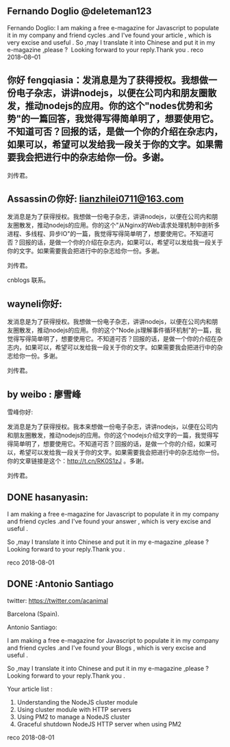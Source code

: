 ## Fernando Doglio @deleteman123

Fernando Doglio:
I am making a free e-magazine for Javascript to populate it in my company and friend cycles .and I've found your article , which is very excise and useful .
So ,may I translate it into Chinese and put it in my e-magazine ,please ? 
Looking forward to your reply.Thank you .
reco 
2018–08–01

## 你好 fengqiasia：发消息是为了获得授权。我想做一份电子杂志，讲讲nodejs，以便在公司内和朋友圈散发，推动nodejs的应用。你的这个"nodes优势和劣势"的一篇回答，我觉得写得简单明了，想要使用它。不知道可否？回报的话，是做一个你的介绍在杂志内，如果可以，希望可以发给我一段关于你的文字。如果需要我会把进行中的杂志给你一份。多谢。 

刘传君。

## Assassinの你好: lianzhilei0711@163.com

发消息是为了获得授权。我想做一份电子杂志，讲讲nodejs，以便在公司内和朋友圈散发，推动nodejs的应用。你的这个"从Nginx的Web请求处理机制中剖析多进程、多线程、异步IO"的一篇，我觉得写得简单明了，想要使用它。不知道可否？回报的话，是做一个你的介绍在杂志内，如果可以，希望可以发给我一段关于你的文字。如果需要我会把进行中的杂志给你一份。多谢。   

刘传君。

cnblogs 联系。

## wayneli你好:

发消息是为了获得授权。我想做一份电子杂志，讲讲nodejs，以便在公司内和朋友圈散发，推动nodejs的应用。你的这个"Node.js理解事件循环机制"的一篇，我觉得写得简单明了，想要使用它。不知道可否？回报的话，是做一个你的介绍在杂志内，如果可以，希望可以发给我一段关于你的文字。如果需要我会把进行中的杂志给你一份。多谢。   

刘传君。


## by weibo : 廖雪峰

雪峰你好:

发消息是为了获得授权。我本来想做一份电子杂志，讲讲nodejs，以便在公司内和朋友圈散发，推动nodejs的应用。你的这个nodejs介绍文字的一篇，我觉得写得简单明了，想要使用它。不知道可否？回报的话，是做一个你的介绍，如果可以，希望可以发给我一段关于你的文字。如果需要我会把进行中的杂志给你一份。你的文章链接是这个：http://t.cn/RK0S1zJ 。多谢。   

刘传君。


## DONE hasanyasin:

I am making a free e-magazine for Javascript to populate it in my company and friend cycles .and I've found your answer , which is very excise and useful .

So ,may I translate it into Chinese and put it in my e-magazine ,please ? 
Looking forward to your reply.Thank you .

reco 
2018-08-01

## DONE :Antonio Santiago

 twitter: https://twitter.com/acanimal

 Barcelona (Spain).

Antonio Santiago:

I am making a free e-magazine for Javascript to populate it in my company and friend cycles .and I've found your Blogs , which is very excise and useful .

So ,may I translate it into Chinese and put it in my e-magazine ,please ? 
Looking forward to your reply.Thank you .

Your article list :

1. Understanding the NodeJS cluster module
2. Using cluster module with HTTP servers
3. Using PM2 to manage a NodeJS cluster
4. Graceful shutdown NodeJS HTTP server when using PM2

reco 
2018-08-01
